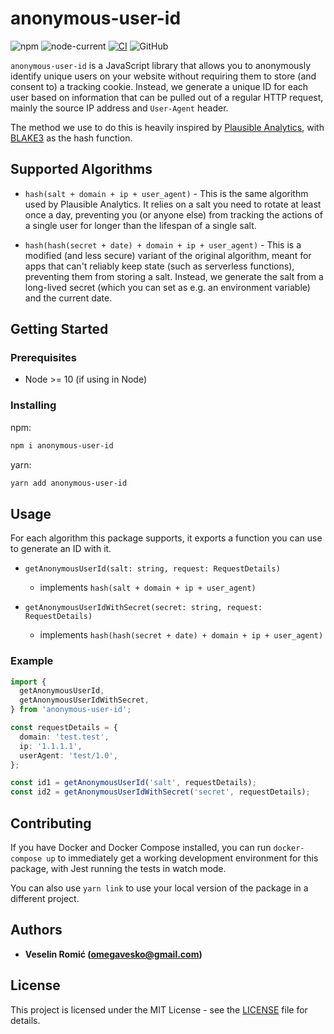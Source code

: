 # anonymous-user-id

![npm](https://img.shields.io/npm/v/anonymous-user-id)
![node-current](https://img.shields.io/node/v/anonymous-user-id)
[![CI](https://github.com/omegavesko/anonymous-user-id/actions/workflows/main.yml/badge.svg)](https://github.com/omegavesko/anonymous-user-id/actions/workflows/main.yml)
![GitHub](https://img.shields.io/github/license/omegavesko/anonymous-user-id)

`anonymous-user-id` is a JavaScript library that allows you to anonymously identify unique users on your website without requiring them to store (and consent to) a tracking cookie. Instead, we generate a unique ID for each user based on information that can be pulled out of a regular HTTP request, mainly the source IP address and `User-Agent` header.

The method we use to do this is heavily inspired by [Plausible Analytics](https://plausible.io/data-policy#how-we-count-unique-users-without-cookies), with [BLAKE3](https://github.com/BLAKE3-team/BLAKE3) as the hash function.

## Supported Algorithms

- `hash(salt + domain + ip + user_agent)` - This is the same algorithm used by Plausible Analytics. It relies on a salt you need to rotate at least once a day, preventing you (or anyone else) from tracking the actions of a single user for longer than the lifespan of a single salt.

- `hash(hash(secret + date) + domain + ip + user_agent)` - This is a modified (and less secure) variant of the original algorithm, meant for apps that can't reliably keep state (such as serverless functions), preventing them from storing a salt. Instead, we generate the salt from a long-lived secret (which you can set as e.g. an environment variable) and the current date.

## Getting Started

### Prerequisites

- Node >= 10 (if using in Node)

### Installing

npm:

```bash
npm i anonymous-user-id
```

yarn:

```bash
yarn add anonymous-user-id
```

## Usage

For each algorithm this package supports, it exports a function you can use to generate an ID with it.

- `getAnonymousUserId(salt: string, request: RequestDetails)` 
  - implements `hash(salt + domain + ip + user_agent)`

- `getAnonymousUserIdWithSecret(secret: string, request: RequestDetails)` 
  - implements `hash(hash(secret + date) + domain + ip + user_agent)`

### Example

```typescript
import {
  getAnonymousUserId,
  getAnonymousUserIdWithSecret,
} from 'anonymous-user-id';

const requestDetails = {
  domain: 'test.test',
  ip: '1.1.1.1',
  userAgent: 'test/1.0',
};

const id1 = getAnonymousUserId('salt', requestDetails);
const id2 = getAnonymousUserIdWithSecret('secret', requestDetails);
```

## Contributing

If you have Docker and Docker Compose installed, you can run `docker-compose up` to immediately get a working development environment for this package, with Jest running the tests in watch mode.

You can also use `yarn link` to use your local version of the package in a different project.

## Authors

- **Veselin Romić (omegavesko@gmail.com)**

## License

This project is licensed under the MIT License - see the [LICENSE](LICENSE)
file for details.
